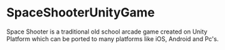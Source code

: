 # SpaceShooterUnityGame
Space Shooter is a traditional old school arcade game created on Unity Platform which can be ported to many platforms like iOS, Android and Pc's.
